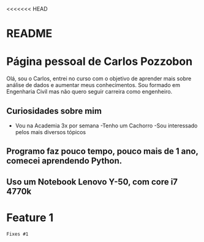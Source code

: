 <<<<<<< HEAD
# README
# Página pessoal de Carlos Pozzobon

Olá, sou o Carlos, entrei no curso com o objetivo de aprender mais sobre análise de dados e aumentar meus conhecimentos. Sou formado em Engenharia Civil mas não quero seguir carreira como engenheiro.

## Curiosidades sobre mim
 - Vou na Academia 3x por semana
 -Tenho um Cachorro
 -Sou interessado pelos mais diversos tópicos

## Programo faz pouco tempo, pouco mais de 1 ano, comecei aprendendo Python.

## Uso um Notebook Lenovo Y-50, com core i7 4770k

# Feature 1
	Fixes #1

